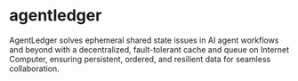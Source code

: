 # agentledger
AgentLedger solves ephemeral shared state issues in AI agent workflows and beyond with a decentralized, fault-tolerant cache and queue on Internet Computer, ensuring persistent, ordered, and resilient data for seamless collaboration.
